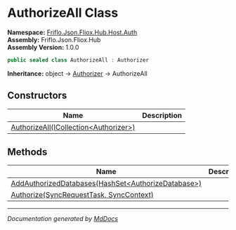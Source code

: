 ﻿<!--  
  <auto-generated>   
    The contents of this file were generated by a tool.  
    Changes to this file may be list if the file is regenerated  
  </auto-generated>   
-->

# AuthorizeAll Class

**Namespace:** [Friflo.Json.Fliox.Hub.Host.Auth](../index.md)  
**Assembly:** Friflo.Json.Fliox.Hub  
**Assembly Version:** 1.0.0

```csharp
public sealed class AuthorizeAll : Authorizer
```

**Inheritance:** object → [Authorizer](../Authorizer/index.md) → AuthorizeAll

## Constructors

| Name                                                             | Description |
| ---------------------------------------------------------------- | ----------- |
| [AuthorizeAll(ICollection\<Authorizer\>)](constructors/index.md) |             |

## Methods

| Name                                                                                      | Description |
| ----------------------------------------------------------------------------------------- | ----------- |
| [AddAuthorizedDatabases(HashSet\<AuthorizeDatabase\>)](methods/AddAuthorizedDatabases.md) |             |
| [Authorize(SyncRequestTask, SyncContext)](methods/Authorize.md)                           |             |

___

*Documentation generated by [MdDocs](https://github.com/ap0llo/mddocs)*
